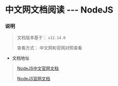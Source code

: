 # 中文网文档阅读 --- NodeJS

### **说明**
> 文档版本基于： `v12.14.0` 
>
> 查看方式： 中文网和官网对照查看
- 文档地址
> [NodeJS中文官网文档](http://nodejs.cn/api/)
>
> [NodeJS官网文档](https://nodejs.org/en/docs/)